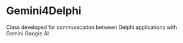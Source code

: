 # Gemini4Delphi
Class developed for communication between Delphi applications  with Gemini Google AI
